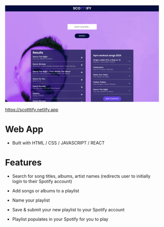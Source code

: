 ![img](src/components/App/screenshot-scottify.png)

https://scotttify.netlify.app

# Web App

- Built with HTML / CSS / JAVASCRIPT / REACT

# Features

- Search for song titles, albums, artist names
  (redirects user to initially login to their Spotify account)

- Add songs or albums to a playlist

- Name your playlist

- Save & submit your new playlist to your Spotify account

- Playlist populates in your Spotify for you to play
